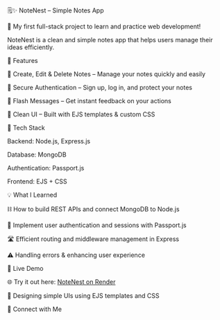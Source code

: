🗒✨ NoteNest – Simple Notes App

🎉 My first full-stack project to learn and practice web development!

NoteNest is a clean and simple notes app that helps users manage their ideas efficiently.

🔹 Features

📝 Create, Edit & Delete Notes – Manage your notes quickly and easily

🔐 Secure Authentication – Sign up, log in, and protect your notes

💬 Flash Messages – Get instant feedback on your actions

🎨 Clean UI – Built with EJS templates & custom CSS

🔧 Tech Stack

Backend: Node.js, Express.js

Database: MongoDB

Authentication: Passport.js

Frontend: EJS + CSS

💡 What I Learned

⛓️ How to build REST APIs and connect MongoDB to Node.js

🔑 Implement user authentication and sessions with Passport.js

🛣️ Efficient routing and middleware management in Express

⚠️ Handling errors & enhancing user experience

🚀 Live Demo

🌐 Try it out here: [NoteNest on Render](https://notenest-16xh.onrender.com)

🎨 Designing simple UIs using EJS templates and CSS

🤝 Connect with Me
